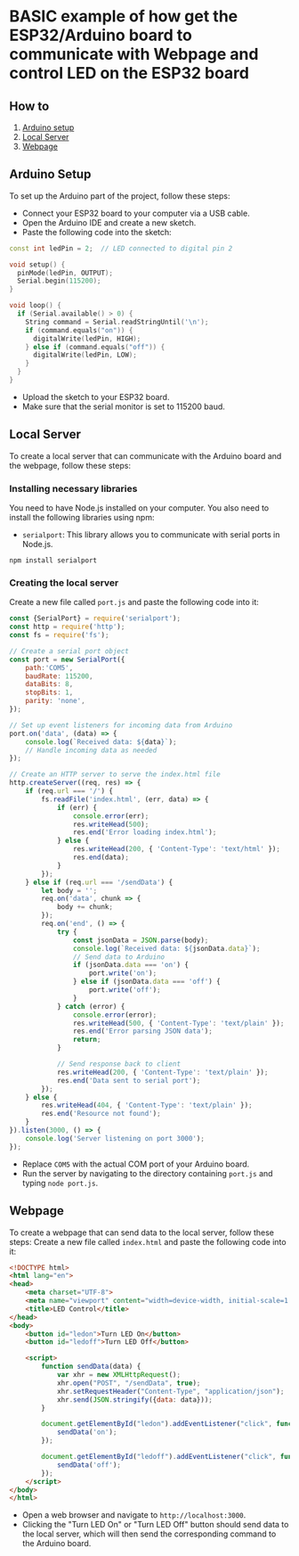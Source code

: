 # BASIC example of how get the ESP32/Arduino board to communicate with Webpage and control LED on the ESP32 board 

## How to
1. [Arduino setup](#Arduino-setup)
2. [Local Server](#local-server)
3. [Webpage](#webpage)

## Arduino Setup
To set up the Arduino part of the project, follow these steps:
* Connect your ESP32 board to your computer via a USB cable.
* Open the Arduino IDE and create a new sketch.
* Paste the following code into the sketch:

```cpp
const int ledPin = 2;  // LED connected to digital pin 2

void setup() {
  pinMode(ledPin, OUTPUT);
  Serial.begin(115200);
}

void loop() {
  if (Serial.available() > 0) {
    String command = Serial.readStringUntil('\n');
    if (command.equals("on")) {
      digitalWrite(ledPin, HIGH);
    } else if (command.equals("off")) {
      digitalWrite(ledPin, LOW);
    }
  }
}
```
* Upload the sketch to your ESP32 board.
* Make sure that the serial monitor is set to 115200 baud.
  
## Local Server
To create a local server that can communicate with the Arduino board and the webpage, follow these steps:

### Installing necessary libraries
You need to have Node.js installed on your computer. You also need to install the following libraries using npm:

* ```serialport```: This library allows you to communicate with serial ports in Node.js.
```
npm install serialport
```
### Creating the local server
Create a new file called ```port.js``` and paste the following code into it:
```js
const {SerialPort} = require('serialport');
const http = require('http');
const fs = require('fs');

// Create a serial port object
const port = new SerialPort({
    path:'COM5', 
    baudRate: 115200,
    dataBits: 8,
    stopBits: 1,
    parity: 'none',
});

// Set up event listeners for incoming data from Arduino
port.on('data', (data) => {
    console.log(`Received data: ${data}`);
    // Handle incoming data as needed
});

// Create an HTTP server to serve the index.html file
http.createServer((req, res) => {
    if (req.url === '/') {
        fs.readFile('index.html', (err, data) => {
            if (err) {
                console.error(err);
                res.writeHead(500);
                res.end('Error loading index.html');
            } else {
                res.writeHead(200, { 'Content-Type': 'text/html' });
                res.end(data);
            }
        });
    } else if (req.url === '/sendData') {
        let body = '';
        req.on('data', chunk => {
            body += chunk;
        });
        req.on('end', () => {
            try {
                const jsonData = JSON.parse(body);
                console.log(`Received data: ${jsonData.data}`);
                // Send data to Arduino
                if (jsonData.data === 'on') {
                    port.write('on');
                } else if (jsonData.data === 'off') {
                    port.write('off');
                }
            } catch (error) {
                console.error(error);
                res.writeHead(500, { 'Content-Type': 'text/plain' });
                res.end('Error parsing JSON data');
                return;
            }

            // Send response back to client
            res.writeHead(200, { 'Content-Type': 'text/plain' });
            res.end('Data sent to serial port');
        });
    } else {
        res.writeHead(404, { 'Content-Type': 'text/plain' });
        res.end('Resource not found');
    }
}).listen(3000, () => {
    console.log('Server listening on port 3000');
});
```
* Replace ```COM5``` with the actual COM port of your Arduino board.
* Run the server by navigating to the directory containing ```port.js``` and typing ```node port.js```.

## Webpage
To create a webpage that can send data to the local server, follow these steps:
Create a new file called ```index.html``` and paste the following code into it:
```html
<!DOCTYPE html>
<html lang="en">
<head>
    <meta charset="UTF-8">
    <meta name="viewport" content="width=device-width, initial-scale=1.0">
    <title>LED Control</title>
</head>
<body>
    <button id="ledon">Turn LED On</button>
    <button id="ledoff">Turn LED Off</button>

    <script>
        function sendData(data) {
            var xhr = new XMLHttpRequest();
            xhr.open("POST", "/sendData", true);
            xhr.setRequestHeader("Content-Type", "application/json");
            xhr.send(JSON.stringify({data: data}));
        }

        document.getElementById("ledon").addEventListener("click", function() {
            sendData('on');
        });

        document.getElementById("ledoff").addEventListener("click", function() {
            sendData('off');
        });
    </script>
</body>
</html>
```
* Open a web browser and navigate to ```http://localhost:3000```.
* Clicking the "Turn LED On" or "Turn LED Off" button should send data to the local server, which will then send the corresponding command to the Arduino board.
